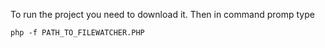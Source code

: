 To run the project you need to download it. Then in command promp type
```
php -f PATH_TO_FILEWATCHER.PHP
```